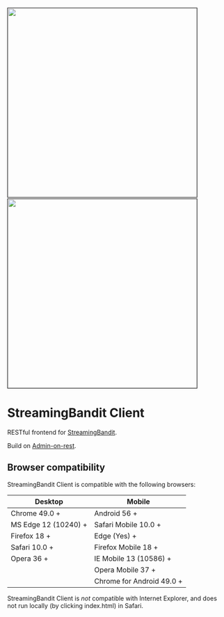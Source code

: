 <img border="1" src="https://raw.githubusercontent.com/Nth-iteration-labs/streamingbandit-ui/master/img/experiments.png" width="435"/> &nbsp;&nbsp;<img border="1" src="https://raw.githubusercontent.com/Nth-iteration-labs/streamingbandit-ui/master/img/ab_test.png" width="435"/>

# StreamingBandit Client

RESTful frontend for [StreamingBandit](https://github.com/Nth-iteration-labs/streamingbandit).

Build on [Admin-on-rest](https://github.com/marmelab/admin-on-rest).

## Browser compatibility

StreamingBandit Client is compatible with the following browsers:

| Desktop | Mobile |
|-----------------------|---------------------------|
| Chrome 49.0 + | Android 56 + |
| MS Edge 12 (10240) +  | Safari Mobile 10.0 + |
| Firefox 18 + | Edge (Yes) + |
| Safari 10.0 + | Firefox Mobile 18 + |
| Opera 36 + | IE Mobile 13 (10586) + |
|  | Opera Mobile 37 + |
|  | Chrome for Android 49.0 + |

StreamingBandit Client is *not* compatible with Internet Explorer, and does not run locally (by clicking index.html) in Safari.


